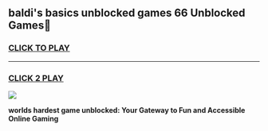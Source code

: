 
## baldi's basics unblocked games 66 Unblocked Games👋
<h3>
<a href="https://premium.freeplayer.one?title=baldi's_basics_unblocked_games_66&ref=16F">CLICK TO PLAY</a></h3>
<hr>

<h3>
<a href="https://premium.freeplayer.one?title=baldi's_basics_unblocked_games_66&ref=16F">CLICK 2 PLAY</a>
  
</h3>

<a href="https://premium.freeplayer.one?title=baldi's_basics_unblocked_games_66&ref=16F/"><img src="https://clearcache.store/games.png"></a>


**worlds hardest game unblocked: Your Gateway to Fun and Accessible Online Gaming**
